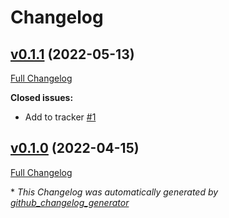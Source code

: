 # Changelog

## [v0.1.1](https://github.com/buluma/ansible-role-lynis/tree/v0.1.1) (2022-05-13)

[Full Changelog](https://github.com/buluma/ansible-role-lynis/compare/v0.1.0...v0.1.1)

**Closed issues:**

- Add to tracker [\#1](https://github.com/buluma/ansible-role-lynis/issues/1)

## [v0.1.0](https://github.com/buluma/ansible-role-lynis/tree/v0.1.0) (2022-04-15)

[Full Changelog](https://github.com/buluma/ansible-role-lynis/compare/5605c39c2d1cd428ee42c8d0c59e88be16b7c537...v0.1.0)



\* *This Changelog was automatically generated by [github_changelog_generator](https://github.com/github-changelog-generator/github-changelog-generator)*
